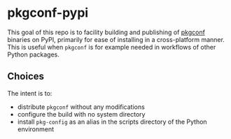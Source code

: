 # pkgconf-pypi

This goal of this repo is to facility building and publishing of
[pkgconf](https://github.com/pkgconf/pkgconf) binaries on PyPI, primarily for
ease of installing in a cross-platform manner. This is useful when `pkgconf` is
for example needed in workflows of other Python packages.

## Choices

The intent is to:

- distribute `pkgconf` without any modifications
- configure the build with no system directory
- install `pkg-config` as an alias in the scripts directory of the Python
  environment
